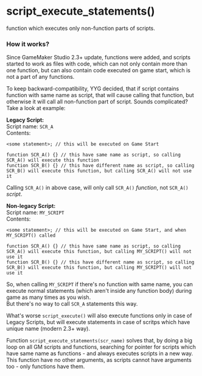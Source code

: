 # script_execute_statements()

function which executes only non-function parts of scripts.

### How it works?

Since GameMaker Studio 2.3+ update, functions were added, and scripts started to work as files with code, which can not only contain more than one function, but can also contain code executed on game start, which is not a part of any functions.

To keep backward-compatibility, YYG decided, that if script contains function with same name as script, that will cause calling that function, but otherwise it will call all non-function part of script. Sounds complicated? Take a look at example:


**Legacy Script:**<br>
Script name: `SCR_A`<br>
Contents:
```gml
<some statement>; // this will be executed on Game Start

function SCR_A() {} // this have same name as script, so calling SCR_A() will execute this function
function SCR_B() {} // this have different name as script, so calling SCR_B() will execute this function, but calling SCR_A() will not use it
```
Calling `SCR_A()` in above case, will only call `SCR_A()` *function*, not `SCR_A()` *script*.


**Non-legacy Script:**<br>
Script name: `MY_SCRIPT`<br>
Contents:
```gml
<some statement>; // this will be executed on Game Start, and when MY_SCRIPT() called

function SCR_A() {} // this have same name as script, so calling SCR_A() will execute this function, but calling MY_SCRIPT() will not use it
function SCR_B() {} // this have different name as script, so calling SCR_B() will execute this function, but calling MY_SCRIPT() will not use it
```

So, when calling `MY_SCRIPT` if there's no function with same name, you can execute normal statements (which aren't inside any function body) during game as many times as you wish.<br>
But there's no way to call `SCR_A` statements this way.

What's worse `script_execute()` will also execute functions only in case of Legacy Scripts, but will execute statements in case of scritps which have unique name (modern 2.3+ way).

Function `script_execute_statements(scr_name)` solves that, by doing a big loop on all GM scripts and functions, searching for pointer for scripts which have same name as functions - and always executes scripts in a new way.
This function have no other arguments, as scripts cannot have arguments too - only functions have them.
